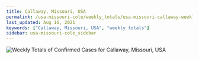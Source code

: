 ```yaml
---
title: Callaway, Missouri, USA
permalink: /usa-missouri-cole/weekly_totals/usa-missouri-callaway-weekly_totals.html
last_updated: Aug 16, 2021
keywords: ["Callaway, Missouri, USA", "weekly totals"]
sidebar: usa-missouri-cole_sidebar
---
```


![Weekly Totals of Confirmed Cases for Callaway, Missouri, USA](/covid_tracker/images/graphs/usa-missouri-callaway-weekly_totals_graph.png)

